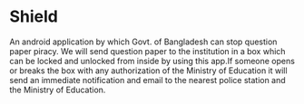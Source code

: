 # Shield
An android application by which Govt. of Bangladesh can stop question paper piracy. We will send question paper to the institution in a box which can be locked and unlocked from inside by using this app.If someone opens or breaks the box with any authorization of the Ministry of Education it will send an immediate notification and email to the nearest police station and the Ministry of Education.

